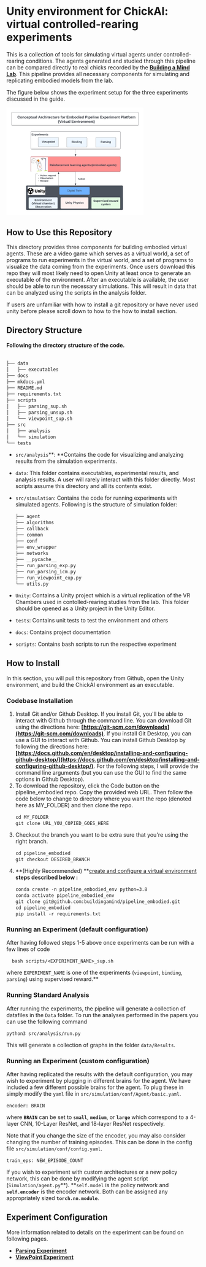 # **Unity environment for ChickAI: virtual controlled-rearing experiments**

This is a collection of tools for simulating virtual agents under controlled-rearing conditions. The agents
generated and studied through this pipeline can be compared directly to real chicks recorded by the **[**Building a Mind
Lab**](http://buildingamind.com/)**. This pipeline provides all necessary components for simulating and replicating embodied models from the lab.

The figure below shows the experiment setup for the three experiments discussed in the guide.

<img src="docs/digital_twin.jpg" alt="Digital Twin" style="zoom:35%;" />

## **How to Use this Repository**

This directory provides three components for building embodied virtual agents. These are a video game which serves as a virtual world, a set of programs to run experiments in the virtual world, and a set of programs to visualize the data coming from the experiments. Once users download this repo they will most likely need to open Unity at least once to generate an executable of the environment. After an executable is available, the user should be able to run the necessary simulations. This will result in data that can be analyzed using the scripts in the analysis folder.

If users are unfamiliar with how to install a git repository or have never used unity before please scroll down to how to the how to install section.

## **Directory Structure**

**Following the directory structure of the code.**

```

├── data
│   ├── executables
├── docs
├── mkdocs.yml
├── README.md
├── requirements.txt
├── scripts
│   ├── parsing_sup.sh
│   ├── parsing_unsup.sh
│   └── viewpoint_sup.sh
├── src
│   ├── analysis
│   └── simulation
└── tests

```

* `src/analysis`**: **Contains the code for visualizing and analyzing results from the simulation experiments.
* `data`: This folder contains executables, experimental results, and analysis results. A user will rarely interact with this folder directly. Most scripts assume this directory and all its contents exist.
* `src/simulation`: Contains the code for running experiments with simulated agents. Following is the structure of simulation folder:
  
  ```
  ├── agent
  ├── algorithms
  ├── callback
  ├── common
  ├── conf
  ├── env_wrapper
  ├── networks
  ├── __pycache__
  ├── run_parsing_exp.py
  ├── run_parsing_icm.py
  ├── run_viewpoint_exp.py
  └── utils.py
  
  ```
* `Unity`: Contains a Unity project which is a virtual replication of the VR Chambers used in contolled-rearing studies from the lab. This folder should be opened as a Unity project in the Unity Editor.
* `tests`: Contains unit tests to test the environment and others
* `docs`: Contains project documentation 
* `scripts`: Contains bash scripts to run the respective experiment

## **How to Install**

In this section, you will pull this repository from Github, open the Unity environment, and build the ChickAI environment as an executable.

### **Codebase Installation**

1. Install Git and/or Github Desktop. If you install Git, you'll be able to interact with Github through the command line. You can download Git using the directions here: **[https://git-scm.com/downloads](https://git-scm.com/downloads)**. If you install Git Desktop, you can use a GUI to interact with Github. You can install Github Desktop by following the directions here: **[https://docs.github.com/en/desktop/installing-and-configuring-github-desktop/](https://docs.github.com/en/desktop/installing-and-configuring-github-desktop/)**. For the following steps, I will provide the command line arguments (but you can use the GUI to find the same options in Github Desktop).
2. To download the repository, click the Code button on the pipeline_embodied repo. Copy the provided web URL. Then follow the code below to change to directory where you want the repo (denoted here as MY_FOLDER) and then clone the repo.
   ```
   cd MY_FOLDER
   git clone URL_YOU_COPIED_GOES_HERE
   ```
3. Checkout the branch you want to be extra sure that you're using the right branch. 
   ```
   cd pipeline_embodied
   git checkout DESIRED_BRANCH
   ```
4. **(Highly Recommended) **[create and configure a virtual environment](https://uoa-eresearch.github.io/eresearch-cookbook/recipe/2014/11/20/conda/ "Link for how to set-up a virtual env")
   ****steps described below :****
   ```
   conda create -n pipeline_embodied_env python=3.8
   conda activate pipeline_embodied_env
   git clone git@github.com:buildingamind/pipeline_embodied.git
   cd pipeline_embodied
   pip install -r requirements.txt
   
   ```

### **Running an Experiment (default configuration)**

After having followed steps 1-5 above once experiments can be run with a few lines of code

```
  bash scripts/<EXPERIMENT_NAME>_sup.sh
```

where `EXPERIMENT_NAME` is one of the experiments (`viewpoint`, `binding`, `parsing`) using supervised reward.**

### **Running Standard Analysis**

After running the experiments, the pipeline will generate a collection of datafiles in the `Data` folder. To run the analyses performed in the papers you can use the following command

```
python3 src/analysis/run.py
```

This will generate a collection of graphs in the folder `data/Results`.

### Running an Experiment (custom configuration)

After having replicated the results with the default configuration, you may wish to experiment by plugging in different brains for the agent. We have included a few different possible brains for the agent. To plug these in simply modify the `yaml` file in `src/simulation/conf/Agent/basic.yaml`.

```
encoder: BRAIN
```

where **`BRAIN`** can be set to **`small`**, **`medium`**, or **`large`** which correspond to a 4-layer CNN, 10-Layer ResNet, and 18-layer ResNet respectively.

Note that if you change the size of the encoder, you may also consider changing the number of training episodes. This can be done in the config file `src/simulation/conf/config.yaml`.

```
train_eps: NEW_EPISODE_COUNT
```

If you wish to experiment with custom architectures or a new policy network, this can be done by modifying the agent script (`Simulation/agent.py`**). **`self.model` is the policy network and **`self.encoder`** is the encoder network. Both can be assigned any appropriately sized **`torch.nn.module`**.

## **Experiment Configuration**

More information related to details on the experiment can be found on following pages.

* [**Parsing Experiment**](docs/Parsing.md)
* [**ViewPoint Experiment**](docs/ViewInvariant.md)